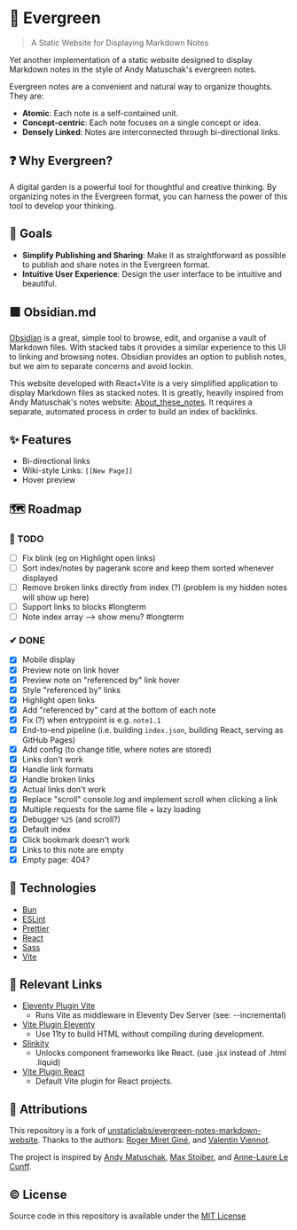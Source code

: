 # 🌲 Evergreen

> A Static Website for Displaying Markdown Notes

Yet another implementation of a static website designed to display Markdown notes in the style of Andy Matuschak's evergreen notes.

Evergreen notes are a convenient and natural way to organize thoughts. They are:

- **Atomic**: Each note is a self-contained unit.
- **Concept-centric**: Each note focuses on a single concept or idea.
- **Densely Linked**: Notes are interconnected through bi-directional links.

## ❓ Why Evergreen?

A digital garden is a powerful tool for thoughtful and creative thinking. By organizing notes in the Evergreen format, you can harness the power of this tool to develop your thinking.

## 🏁 Goals

- **Simplify Publishing and Sharing**: Make it as straightforward as possible to publish and share notes in the Evergreen format.
- **Intuitive User Experience**: Design the user interface to be intuitive and beautiful.

## 🟪 Obsidian.md

[Obsidian](https://obsidian.md) is a great, simple tool to browse, edit, and organise a vault of Markdown files. With stacked tabs it provides a similar experience to this UI to linking and browsing notes. Obsidian provides an option to publish notes, but we aim to separate concerns and avoid lockin.

This website developed with React+Vite is a very simplified application to display Markdown files as stacked notes. It is greatly, heavily inspired from Andy Matuschak's notes website: [About_these_notes](https://notes.andymatuschak.org/About_these_notes). It requires a separate, automated process in order to build an index of backlinks.

## ✨ Features

- Bi-directional links
- Wiki-style Links: `[[New Page]]`
- Hover preview

## 🗺 Roadmap

### 📃 TODO

- [ ] Fix blink (eg on Highlight open links)
- [ ] Sort index/notes by pagerank score and keep them sorted whenever displayed
- [ ] Remove broken links directly from index (?) (problem is my hidden notes will show up here)
- [ ] Support links to blocks #longterm
- [ ] Note index array --> show menu? #longterm

### ✔ DONE

- [x] Mobile display
- [x] Preview note on link hover
- [x] Preview note on "referenced by" link hover
- [x] Style "referenced by" links
- [x] Highlight open links
- [x] Add "referenced by" card at the bottom of each note
- [x] Fix (?) when entrypoint is e.g. `note1.1`
- [x] End-to-end pipeline (i.e. building `index.json`, building React, serving as GitHub Pages)
- [x] Add config (to change title, where notes are stored)
- [x] Links don't work
- [x] Handle link formats
- [x] Handle broken links
- [x] Actual links don't work
- [x] Replace "scroll" console.log and implement scroll when clicking a link
- [x] Multiple requests for the same file + lazy loading
- [x] Debugger `%25` (and scroll?)
- [x] Default index
- [x] Click bookmark doesn't work
- [x] Links to this note are empty
- [x] Empty page: 404?

## 🤖 Technologies

- [Bun](https://bun.sh/)
- [ESLint](https://eslint.org/)
- [Prettier](https://prettier.io/)
- [React](https://react.dev/)
- [Sass](https://sass-lang.com/)
- [Vite](https://vitejs.dev/)

## 🔗 Relevant Links

- [Eleventy Plugin Vite](https://www.npmjs.com/package/@11ty/eleventy-plugin-vite)
  - Runs Vite as middleware in Eleventy Dev Server (see: --incremental)
- [Vite Plugin Eleventy](https://www.npmjs.com/package/vite-plugin-eleventy)
  - Use 11ty to build HTML without compiling during development.
- [Slinkity](https://www.npmjs.com/package/slinkity)
  - Unlocks component frameworks like React. (use .jsx instead of .html .liquid)
- [Vite Plugin React](https://www.npmjs.com/package/@vitejs/plugin-react)
  - Default Vite plugin for React projects.

## 💜 Attributions

This repository is a fork of [unstaticlabs/evergreen-notes-markdown-website](https://github.com/unstaticlabs/evergreen-notes-markdown-website). Thanks to the authors: [Roger Miret Giné](https://github.com/rogerxaic), and [Valentin Viennot](https://github.com/ValentinViennot).

The project is inspired by [Andy Matuschak](https://github.com/andymatuschak), [Max Stoiber](https://github.com/mxstbr), and [Anne-Laure Le Cunff](https://github.com/anthilemoon).

## © License

Source code in this repository is available under the [MIT License](LICENSE)
